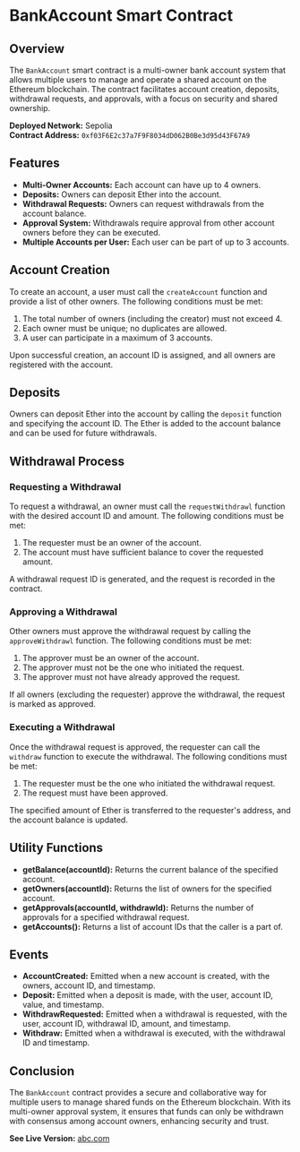 # BankAccount Smart Contract

## Overview

The `BankAccount` smart contract is a multi-owner bank account system that allows multiple users to manage and operate a shared account on the Ethereum blockchain. The contract facilitates account creation, deposits, withdrawal requests, and approvals, with a focus on security and shared ownership.

**Deployed Network:** Sepolia  
**Contract Address:** `0xf03F6E2c37a7F9F8034dD062B0Be3d95d43F67A9`

## Features

- **Multi-Owner Accounts:** Each account can have up to 4 owners.
- **Deposits:** Owners can deposit Ether into the account.
- **Withdrawal Requests:** Owners can request withdrawals from the account balance.
- **Approval System:** Withdrawals require approval from other account owners before they can be executed.
- **Multiple Accounts per User:** Each user can be part of up to 3 accounts.

## Account Creation

To create an account, a user must call the `createAccount` function and provide a list of other owners. The following conditions must be met:

1. The total number of owners (including the creator) must not exceed 4.
2. Each owner must be unique; no duplicates are allowed.
3. A user can participate in a maximum of 3 accounts.

Upon successful creation, an account ID is assigned, and all owners are registered with the account.

## Deposits

Owners can deposit Ether into the account by calling the `deposit` function and specifying the account ID. The Ether is added to the account balance and can be used for future withdrawals.

## Withdrawal Process

### Requesting a Withdrawal

To request a withdrawal, an owner must call the `requestWithdrawl` function with the desired account ID and amount. The following conditions must be met:

1. The requester must be an owner of the account.
2. The account must have sufficient balance to cover the requested amount.

A withdrawal request ID is generated, and the request is recorded in the contract.

### Approving a Withdrawal

Other owners must approve the withdrawal request by calling the `approveWithdrawl` function. The following conditions must be met:

1. The approver must be an owner of the account.
2. The approver must not be the one who initiated the request.
3. The approver must not have already approved the request.

If all owners (excluding the requester) approve the withdrawal, the request is marked as approved.

### Executing a Withdrawal

Once the withdrawal request is approved, the requester can call the `withdraw` function to execute the withdrawal. The following conditions must be met:

1. The requester must be the one who initiated the withdrawal request.
2. The request must have been approved.

The specified amount of Ether is transferred to the requester's address, and the account balance is updated.

## Utility Functions

- **getBalance(accountId):** Returns the current balance of the specified account.
- **getOwners(accountId):** Returns the list of owners for the specified account.
- **getApprovals(accountId, withdrawId):** Returns the number of approvals for a specified withdrawal request.
- **getAccounts():** Returns a list of account IDs that the caller is a part of.

## Events

- **AccountCreated:** Emitted when a new account is created, with the owners, account ID, and timestamp.
- **Deposit:** Emitted when a deposit is made, with the user, account ID, value, and timestamp.
- **WithdrawRequested:** Emitted when a withdrawal is requested, with the user, account ID, withdrawal ID, amount, and timestamp.
- **Withdraw:** Emitted when a withdrawal is executed, with the withdrawal ID and timestamp.

## Conclusion

The `BankAccount` contract provides a secure and collaborative way for multiple users to manage shared funds on the Ethereum blockchain. With its multi-owner approval system, it ensures that funds can only be withdrawn with consensus among account owners, enhancing security and trust.

**See Live Version:** [abc.com](http://abc.com)
